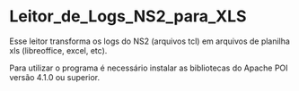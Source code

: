 # Leitor_de_Logs_NS2_para_XLS
Esse leitor transforma os logs do NS2 (arquivos tcl) em arquivos de planilha xls (libreoffice, excel, etc).

Para utilizar o programa é necessário instalar as bibliotecas do Apache POI versão 4.1.0 ou superior.

